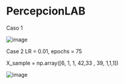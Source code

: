 # PercepcionLAB
Caso 1



![image](https://github.com/user-attachments/assets/ee16585a-5bde-488c-903e-1eff4862a490)


Case 2 LR = 0.01, epochs = 75


X_sample = np.array([6, 1, 1, 42,33 , 39, 1,1,1])



![image](https://github.com/user-attachments/assets/8af2be25-78de-4dea-96e7-acc683f775e5)
